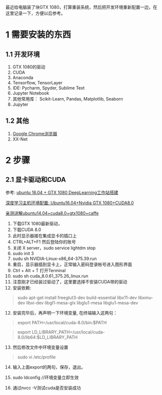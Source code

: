 最近给电脑装了块GTX 1080，打算重装系统，然后把开发环境重新配置一边，在这里记录一下，方便以后参考。
# 1 需要安装的东西
## 1.1 开发环境
1. GTX 1080的驱动
2. CUDA
3. Anaconda
4. Tensorflow, TensorLayer
5. IDE: Pycharm, Spyder, Sublime Text
6. Jupyter Notebook
7. 其他常用库： Scikit-Learn, Pandas, Matplotlib, Seaborn
7. Jupyter
## 1.2 其他
1. [Google Chrome浏览器](http://www.cnblogs.com/Michelle-Yang/p/6660331.html)
2. XX-Net
# 2 步骤
## 2.1 显卡驱动和CUDA
参考:
[ubuntu 16.04 + GTX 1080 DeepLearning工作站搭建 ](http://blog.csdn.net/Loser__Wang/article/details/52457830?locationNum=12)

[深度学习主机环境配置: Ubuntu16.04+Nvidia GTX 1080+CUDA8.0](http://www.52nlp.cn/%E6%B7%B1%E5%BA%A6%E5%AD%A6%E4%B9%A0%E4%B8%BB%E6%9C%BA%E7%8E%AF%E5%A2%83%E9%85%8D%E7%BD%AE-ubuntu-16-04-nvidia-gtx-1080-cuda-8)

[亲测详解ubuntu14.04+cuda8.0+gtx1080+caffe ](http://blog.csdn.net/i_better/article/details/52812825)

1. 下载GTX 1080最新驱动，
2. 下载CUDA 8.0
3. 此时显示器接在集成显卡的插口上
4. CTRL+ALT+F1 然后登陆你的账号
5. 关闭 X server，sudo service lightdm stop
6. sudo init 3
7. sudu sh NVIDIA-Linux-x86_64-375.39.run
8. 重启，显示器插到显卡上，正常输入密码登录帐号进入图形界面
9. Ctrl + Alt + T 打开Terminal
10. sudo sh cuda_8.0.61_375.26_linux.run
11. 注意刚才已经装过驱动了，这里要选择不安装CUDA带的驱动
12. 安装依赖:
> sudo apt-get install freeglut3-dev build-essential libx11-dev libxmu-dev libxi-dev libgl1-mesa-glx libglu1-mesa libglu1-mesa-dev
12. 安装完毕后，再声明一下环境变量, 在终端输入这两句：

>export PATH=/usr/local/cuda-8.0/bin:$PATH

>export LD_LIBRARY_PATH=/usr/local/cuda-8.0/lib64:$LD_LIBRARY_PATH

13. 然后修改文件中环境变量设置

>sudo vi /etc/profile

14. 输入上面export的两句，保存，退出。

15. sudo ldconfig //环境变量立即生效

16. 通过nvcc -V测试cuda是否安装成功
